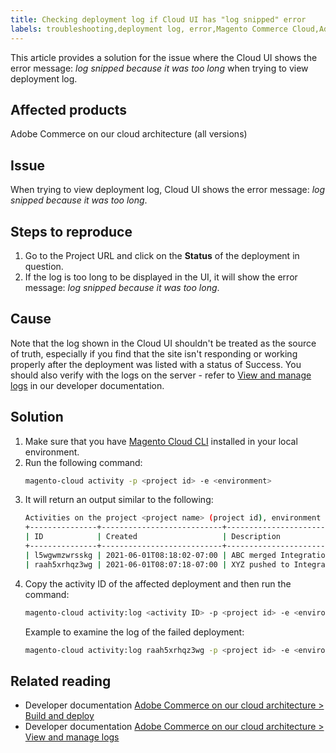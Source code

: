 ```yaml
---
title: Checking deployment log if Cloud UI has "log snipped" error
labels: troubleshooting,deployment log, error,Magento Commerce Cloud,Adobe Commerce,cloud architecture,log snipped,Cloud UI,manage log,
---
```


This article provides a solution for the issue where the Cloud UI shows the error message: *log snipped because it was too long* when trying to view deployment log.

## Affected products
Adobe Commerce on our cloud architecture (all versions)

## Issue

When trying to view deployment log, Cloud UI shows the error message: *log snipped because it was too long*.

## Steps to reproduce

1. Go to the Project URL and click on the **Status** of the deployment in question.  
1. If the log is too long to be displayed in the UI, it will show the error message: *log snipped because it was too long*.

## Cause

Note that the log shown in the Cloud UI shouldn't be treated as the source of truth, especially if you find that the site isn't responding or working properly after the deployment was listed with a status of Success. You should also verify with the logs on the server - refer to [View and manage logs](https://devdocs.magento.com/cloud/project/log-locations.html) in our developer documentation.

## Solution

1. Make sure that you have [Magento Cloud CLI](https://devdocs.magento.com/cloud/reference/cli-ref-topic.html) installed in your local environment.
1. Run the following command:
    ```bash
    magento-cloud activity -p <project id> -e <environment>
    ```
1. It will return an output similar to the following:
    ```bash
    Activities on the project <project name> (project id), environment <environment>:
    +---------------+---------------------------+-------------------------------------+----------+----------+---------+
    | ID            | Created                   | Description                         | Progress | State    | Result  |
    +---------------+---------------------------+-------------------------------------+----------+----------+---------+
    | l5wgwmzwrsskg | 2021-06-01T08:18:02-07:00 | ABC merged Integration into Staging | 100%     | complete | success |
    | raah5xrhqz3wg | 2021-06-01T08:07:18-07:00 | XYZ pushed to Integration           | 100%     | complete | failure |
    ```
1. Copy the activity ID of the affected deployment and then run the command:
    ```bash
    magento-cloud activity:log <activity ID> -p <project id> -e <environment>
    ```  
    Example to examine the log of the failed deployment:
    ```bash
    magento-cloud activity:log raah5xrhqz3wg -p <project id> -e <environment>
    ```

## Related reading

* Developer documentation [Adobe Commerce on our cloud architecture > Build and deploy](https://devdocs.magento.com/cloud/project/magento-env-yaml.html)
* Developer documentation [Adobe Commerce on our cloud architecture > View and manage logs](https://devdocs.magento.com/cloud/project/log-locations.html)
